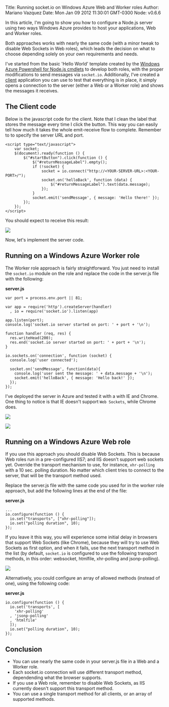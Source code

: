 Title: Running socket.io on Windows Azure Web and Worker roles
Author: Mariano Vazquez
Date: Mon Jan 09 2012 11:30:01 GMT-0300
Node: v0.6.6

In this article, I'm going to show you how to configure a Node.js server using two ways Windows Azure provides to host your applications, Web and Worker roles. 

Both approaches works with nearly the same code (with a minor tweak to disable Web Sockets in Web roles), which leads the decision on what to choose depending solely on your own requirements and needs.

I've started from the basic 'Hello World' template created by the [Windows Azure Powershell for Node.js cmdlets](https://www.windowsazure.com/en-us/develop/nodejs/) to develop both roles, with the proper modifications to send messages via `socket.io`. Additionally, I've created a [client](https://github.com/nanovazquez/nodeonazure-blog/blob/master/articles/running-socket-io-on-windows-azure-web-and-worker-roles/client.zip) application you can use to test that everything is in place, it simply opens a connection to the server (either a Web or a Worker role) and shows the messages it receives.

## The Client code

Below is the javascript code for the client. Note that I clean the label that stores the message every time I click the button. This way you can easily tell how much it takes the whole emit-receive flow to complete. 
Remember to to specify the server URL and port.

	<script type="text/javascript">
        var socket;
        $(document).ready(function () {
            $("#startButton").click(function () {
                $("#returnMessageLabel").empty();
                if (!socket) {
                    socket = io.connect("http://<YOUR-SERVER-URL>:<YOUR-PORT>/");
                    socket.on('helloBack', function (data) {
                        $("#returnMessageLabel").text(data.message);
                    });
                }
                socket.emit('sendMessage', { message: 'Hello there!' });
            });
        });  
    </script>

You should expect to receive this result:

![](https://github.com/nanovazquez/nodeonazure-blog/blob/master/articles/running-socket-io-on-windows-azure-web-and-worker-roles/client-on-worker.png?raw=true)

Now, let's implement the server code.

## Running on a Windows Azure Worker role

The Worker role approach is fairly straightforward. You just need to install the `socket.io` module on the role and replace the code in the server.js file with the following:


**server.js**

	var port = process.env.port || 81;

	var app = require('http').createServer(handler)
	  , io = require('socket.io').listen(app)

	app.listen(port);
	console.log('socket.io server started on port: ' + port + '\n');

	function handler (req, res) {
	  res.writeHead(200);
	  res.end('socket.io server started on port: ' + port + '\n');
	}

	io.sockets.on('connection', function (socket) {
	  console.log('user connected');
	  
	  socket.on('sendMessage', function(data){
		console.log('user sent the message: ' + data.message + '\n');
		socket.emit('helloBack', { message: 'Hello back!' });
	  });
	});

I've deployed the server in Azure and tested it with a with IE and Chrome. One thing to notice is that IE doesn't support `Web Sockets`, while Chrome does.

![](https://github.com/nanovazquez/nodeonazure-blog/blob/master/articles/running-socket-io-on-windows-azure-web-and-worker-roles/ie-client-worker.png?raw=true)

![](https://github.com/nanovazquez/nodeonazure-blog/blob/master/articles/running-socket-io-on-windows-azure-web-and-worker-roles/chrome-client-worker.png?raw=true)


## Running on a Windows Azure Web role

If you use this approach you should disable Web Sockets. This is because Web roles run in a pre-configured IIS7; and IIS doesn't support web sockets yet. Override the transport mechanism to use, for instance, `xhr-polling` with a 10 sec. polling duration. No matter which client tries to connect to the server, that will be the transport method used. 

Replace the server.js file with the same code you used for in the worker role approach, but add the following lines at the end of the file:

**server.js**

	...
	io.configure(function () { 
	  io.set("transports", ["xhr-polling"]); 
	  io.set("polling duration", 10); 
	});

If you leave it this way, you will experience some initial delay in browsers that support Web Sockets (like Chrome), because they will try to use Web Sockets as first option, and when it fails, use the next transport method in the list (by default, `socket.io` is configured to use the following transport methods, in this order: websocket, htmlfile, xhr-polling and jsonp-polling).

![](https://github.com/nanovazquez/nodeonazure-blog/blob/master/articles/running-socket-io-on-windows-azure-web-and-worker-roles/chrome-client-webrole.png?raw=true)

Alternatively, you could configure an array of allowed methods (instead of one), using the following code:

**server.js**

	io.configure(function () { 
	  io.set('transports', [
	  	'xhr-polling'
	  , 'jsonp-polling'
	  , 'htmlfile'
	  ]);
	  io.set("polling duration", 10); 
	});

## Conclusion

* You can use nearly the same code in your server.js file in a Web and a Worker role.
* Each socket.io connection will use different transport method, dependending what the browser supports.
* If you use a Web role, remember to disable Web Sockets, as IIS currently doesn't support this transport method.
* You can use a single transport method for all clients, or an array of supported methods.


